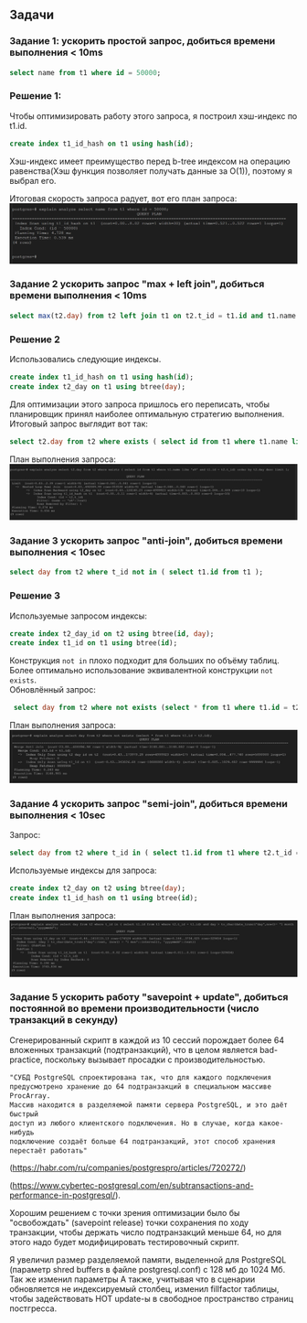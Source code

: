 
## Задачи

### Задание 1: ускорить простой запроc, добиться времени выполнения < 10ms
``` sql
select name from t1 where id = 50000;  
```  
### Решение 1:
Чтобы оптимизировать работу этого запроса, я построил хэш-индекс по t1.id.
``` sql
create index t1_id_hash on t1 using hash(id);  
```  
Хэш-индекс имеет преимущество перед b-tree индексом на операцию равенства(Хэш функция позволяет получать данные за O(1)), поэтому я выбрал его.

Итоговая скорость запроса радует, вот его план запроса:  
![План запроса](img/1task.png)

### Задание 2 ускорить запрос "max + left join", добиться времени выполнения < 10ms
``` sql
select max(t2.day) from t2 left join t1 on t2.t_id = t1.id and t1.name like 'a%';  
```  
### Решение 2
Использовались следующие индексы.
``` sql
create index t1_id_hash on t1 using hash(id);  
create index t2_day on t1 using btree(day);  
```  
Для оптимизации этого запроса пришлось его переписать, чтобы планировщик принял наиболее оптимальную стратегию выполнения.  
Итоговый запрос выглядит вот так:
``` sql
select t2.day from t2 where exists ( select id from t1 where t1.name like 'a%' and t1.id = t2.t_id) order by t2.day desc limit 1;
```  
План выполнения запроса:
![План запроса](img/2task.png)

### Задание 3 ускорить запрос "anti-join", добиться времени выполнения < 10sec
``` sql
select day from t2 where t_id not in ( select t1.id from t1 );  
```  
### Решение 3
Используемые запросом индексы:
```sql  
create index t2_day_id on t2 using btree(id, day);  
create index t1_id on t1 using btree(id);  
```  

Конструкция ```not in``` плохо подходит для больших по объёму таблиц. Более оптимально использование эквивалентной конструкции ```not exists```.  
Обновлённый запрос:
```sql  
 select day from t2 where not exists (select * from t1 where t1.id = t2.id);  
```  
План выполнения запроса:
![План запроса](img/3task.png)

### Задание 4 ускорить запрос "semi-join", добиться времени выполнения < 10sec
Запрос:
``` sql 
select day from t2 where t_id in ( select t1.id from t1 where t2.t_id = t1.id) and day > to_char(date_trunc('day',now()- '1 months'::interval),'yyyymmdd');  
```
Используемые индексы для запроса:
```sql  
create index t2_day on t2 using btree(day);
create index t1_id_hash on t1 using btree(id);  
```
План выполнения запроса:
![План запроса](img/4task.png)

### Задание 5 ускорить работу "savepoint + update", добиться постоянной во времени производительности (число транзакций в секунду)
Сгенерированный скрипт в каждой из 10 сессий порождает более 64 вложенных транзакций (подтранзакций), что в целом является bad-practice, поскольку вызывает просадки с производительностью.
    
    "СУБД PostgreSQL спроектирована так, что для каждого подключения 
    предусмотрено хранение до 64 подтранзакций в специальном массиве ProcArray. 
    Массив находится в разделяемой памяти сервера PostgreSQL, и это даёт быстрый 
    доступ из любого клиентского подключения. Но в случае, когда какое-нибудь 
    подключение создаёт больше 64 подтранзакций, этот способ хранения перестаёт работать"
(https://habr.com/ru/companies/postgrespro/articles/720272/)

(https://www.cybertec-postgresql.com/en/subtransactions-and-performance-in-postgresql/).

Хорошим решением с точки зрения оптимизации было бы "освобождать" (savepoint release) точки сохранения по ходу транзакции, чтобы держать число подтранзакций меньше 64, но для этого надо будет модифицировать тестировочный скрипт.

Я увеличил размер разделяемой памяти, выделенной для PostgreSQL (параметр shred buffers в файле postgresql.conf) с 128 мб до 1024 Мб. Так же изменил параметры
А также, учитывая что в сценарии обновляется не индексируемый столбец, изменил fillfactor таблицы, чтобы задействовать HOT update-ы в свободное пространство страниц постгресса.
